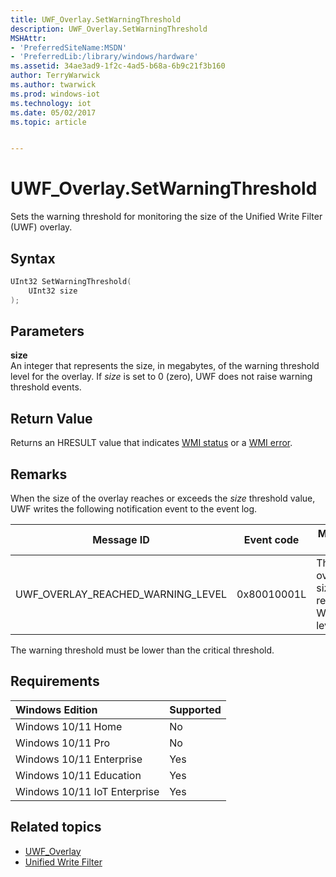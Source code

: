 ```yaml
---
title: UWF_Overlay.SetWarningThreshold
description: UWF_Overlay.SetWarningThreshold
MSHAttr:
- 'PreferredSiteName:MSDN'
- 'PreferredLib:/library/windows/hardware'
ms.assetid: 34ae3ad9-1f2c-4ad5-b68a-6b9c21f3b160
author: TerryWarwick
ms.author: twarwick
ms.prod: windows-iot
ms.technology: iot
ms.date: 05/02/2017
ms.topic: article


---
```

# UWF_Overlay.SetWarningThreshold

Sets the warning threshold for monitoring the size of the Unified Write Filter (UWF) overlay.

## Syntax

```powershell
UInt32 SetWarningThreshold(
    UInt32 size
);
```

## Parameters

**size**</br>An integer that represents the size, in megabytes, of the warning threshold level for the overlay. If *size* is set to 0 (zero), UWF does not raise warning threshold events.

## Return Value

Returns an HRESULT value that indicates [WMI status](/windows/win32/wmisdk/wmi-non-error-constants) or a [WMI error](/windows/win32/wmisdk/wmi-error-constants).

## Remarks

When the size of the overlay reaches or exceeds the *size* threshold value, UWF writes the following notification event to the event log.

| Message ID | Event code | Message text |
|------------|------------|--------------|
|UWF_OVERLAY_REACHED_WARNING_LEVEL | 0x80010001L | The UWF overlay size has reached WARNING level. |

The warning threshold must be lower than the critical threshold.

## Requirements

| Windows Edition       | Supported |
|:----------------------|:----------|
| Windows 10/11 Home       | No        |
| Windows 10/11 Pro        | No        |
| Windows 10/11 Enterprise | Yes       |
| Windows 10/11 Education  | Yes       |
| Windows 10/11 IoT Enterprise | Yes |

## Related topics

- [UWF_Overlay](uwf-overlay.md)
- [Unified Write Filter](unified-write-filter.md)

